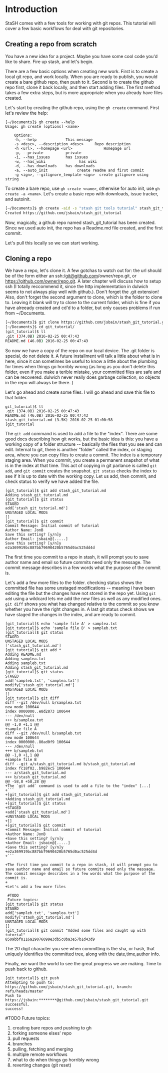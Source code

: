 # Introduction
StaSH comes with a few tools for working with git repos.  This tutorial will cover a few basic workflows for deal with git repositories.  

## Creating a repo from scratch
You have a new idea for a project.  Maybe you have some cool code you'd like to share.  Fire up stash, and let's begin.

There are a few basic options when creating new work.  First is to create a local git repo, and work locally.  When you are ready to publish, you would create a bare github repo, then push to it.  Second is to create the github repo first, clone it back locally, and then start adding files.  The first method takes a few extra steps, but is more appropriate when you already have files created.

Let's start by creating the github repo, using the `gh create` command.  First let's review the help:

``` 
[~/Documents]$ gh create --help
Usage: gh create [options] <name> 

	Options:
	-h, --help             This message
	-s <desc>, --description <desc>		Repo description
	-h <url>, --homepage <url>				Homepage url
	-p, --private          private
	-i, --has_issues       has issues
	-w, --has_wiki  			 has wiki
	-d, --has_downloads    has downloads
	-a, --auto_init     		create readme and first commit
	-g <ign>, --gitignore_template <ign>  create gitignore using string
``` 

To create a bare repo, use `gh create <name>`, otherwise for auto init, use `gh create -a <name>`.  Let's create a basic repo with downloads, issue tracker, and autoinit.

```bash
[~/Documents]$ gh create -aid -s "stash git tools tutorial" stash_git_tutorial
Created https://github.com/jsbain/stash_git_tutorial
``` 

Now, magically, a github repo named stash_git_tutorial has been created.  Since we used auto init, the repo has a Readme.md file created, and the first commit.

Let's pull this locally so we can start working.

## Cloning a repo
We have a repo, let's clone it.  A few gotchas to watch out for: the url should be of the form either an ssh:/git@github.com/owner/repo.git, or https://github.com/owner/repo.git.  A later chapter will discuss how to setup ssh (I totally reccommend it, since the http implementation in dulwich seems to not always play well with github.). Don't forget the .git extension!
Also, don't forget the second argument to clone, which is the folder to clone to.  Leaving it blank will try to clone to the current folder, which is fine if you have alreeady created and cd'd to a folder, but only causes problems if run from ~/Documents.

```bash 
[~/Documents]$ git clone https://github.com/jsbain/stash_git_tutorial.git git_tutorial
[~/Documents]$ cd git_tutorial/
[git_tutorial]$ ll
.git (374.0B) 2016-02-25 00:47:43
README.md (46.0B) 2016-02-25 00:47:43
``` 

So now we have a copy of the repo on our local device.  The .git folder is special, do not delete it.  A future installment will talk a little about what is in here, since it can sometimes be useful to know a little about the plumbing for times when things go horribly wrong (as long as you don't delete this folder, even if you make a terible mistake, your committed files are safe and can be recovered.  dulwich never really does garbage collection, so objects in the repo will always be there. )

Let's go ahead and create some files.  I will go ahead and save this file to that folder.

``` 
git_tutorial]$ ll
.git (374.0B) 2016-02-25 00:47:43
README.md (46.0B) 2016-02-25 00:47:43
stash_git_tutorial.md (3.5K) 2016-02-25 01:00:58
[git_tutorial
``` 
The `git add` command is used to add a file to the "index".  There are some good docs describing how git works, but the basic idea is this:  you have a working copy of a folder structure -- basically the files that you see and can edit.  Internal to git, there is another "folder" called the index, or staging area, where you can copy files to create a commit.  The index is a temporary staging area.  When you commit, you create a permanent snapshot of what is in the index at that time.   This act of copying in git parlance is called `git add`, and `git commit` creates the snapshot.  `git status` checks the index to see if it is up to date with the working copy.  Let us add, then commit, and check status to verify we have added the file.

``` 
[git_tutorial]$ git add stash_git_tutorial.md 
Adding stash_git_tutorial.md
[git_tutorial]$ git status
STAGED
add['stash_git_tutorial.md']
UNSTAGED LOCAL MODS
[]
[git_tutorial]$ git commit
Commit Message: Initial commit of tutorial
Author Name: JonB
Save this setting? [y/n]y
Author Email: jsbain@[.....]
Save this setting? [y/n]y
e2a369919bc887bb79690420b5765d0ac525dd4d
``` 

The first time you commit to a repo in stash, it will prompt you to save author name and email so future commits need only the message.  The commit message describes in a few words what the purpose of the commit is.

Let's add a few more files to the folder.  checking status shows the committed file has some unstaged modifications -- meaning i have been editing the file but the changes have not stored in the repo yet.  Using `git add` using a wildcard lets me add the new files as well as any modified ones.  `git diff` shows you what has changed relative to the commit so you know whether you have the right changes in.   A last git status check shows we have staged the changes in the index, and are ready to commit.

``` 
[git_tutorial]$ echo 'sample file A' > samplea.txt
[git_tutorial]$ echo 'sample file B' > sampleb.txt
[git_tutorial]$ git status
STAGED
UNSTAGED LOCAL MODS
['stash_git_tutorial.md']
[git_tutorial]$ git add *
Adding README.md
Adding samplea.txt
Adding sampleb.txt
Adding stash_git_tutorial.md
[git_tutorial]$ git status
STAGED
add['sampleb.txt', 'samplea.txt']
modify['stash_git_tutorial.md']
UNSTAGED LOCAL MODS
[]
[git_tutorial]$ git diff
diff --git /dev/null b/samplea.txt
new mode 100644
index 0000000..e8d2873 100644
--- /dev/null
+++ b/samplea.txt
@@ -1,0 +1,1 @@
+sample file A
diff --git /dev/null b/sampleb.txt
new mode 100644
index 0000000..80ad0f9 100644
--- /dev/null
+++ b/sampleb.txt
@@ -1,0 +1,1 @@
+sample file B
diff --git a/stash_git_tutorial.md b/stash_git_tutorial.md
index fc18f02..b982ec5 100644
--- a/stash_git_tutorial.md
+++ b/stash_git_tutorial.md
@@ -58,8 +58,28 @@
+The `git add` command is used to add a file to the "index" [...]
+``` 
+[git_tutorial]$ git add stash_git_tutorial.md 
+Adding stash_git_tutorial.md
+[git_tutorial]$ git status
+STAGED
+add['stash_git_tutorial.md']
+UNSTAGED LOCAL MODS
+[]
+[git_tutorial]$ git commit
+Commit Message: Initial commit of tutorial
+Author Name: JonB
+Save this setting? [y/n]y
+Author Email: jsbain@[.....]
+Save this setting? [y/n]y
+e2a369919bc887bb79690420b5765d0ac525dd4d
+``` 
 
+The first time you commit to a repo in stash, it will prompt you to save author name and email so future commits need only the message.  The commit message describes in a few words what the purpose of the commit is.
+
+Let's add a few more files
 
 #TODO
 Future topics:
[git_tutorial]$ git status
STAGED
add['sampleb.txt', 'samplea.txt']
modify['stash_git_tutorial.md']
UNSTAGED LOCAL MODS
[]
[git_tutorial]$ git commit "Added some files and caught up with tutorial"
8509bbf0116a29076099e3db5c0ba3e57b1d43d9
``` 

The 20 digit character you see when committing is the sha, or hash, that uniquely identifies the committed tree, along with the date,time,author info.  

Finally, we want the world to see the great progress we are making.  Time to push back to github.

``` 
[git_tutorial]$ git push
Attempting to push to: https://github.com/jsbain/stash_git_tutorial.git, branch: refs/heads/master
Push to https://jsbain:********@github.com/jsbain/stash_git_tutorial.git successful.
success!
``` 
#TODO
Future topics:
1) creating bare repos and pushing to gh
2) forking someone elses' repo
3) pull requests
4) branches
5) pulling, fetching and merging
6) multiple remote workflows
7) what to do when things go horribly wrong
8) reverting changes (git reset)